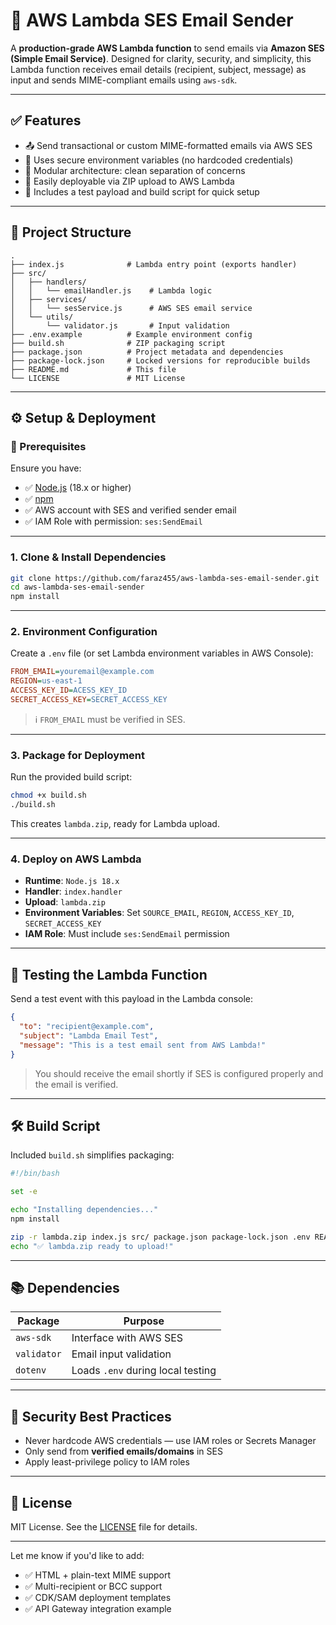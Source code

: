 # 📧 AWS Lambda SES Email Sender

A **production-grade AWS Lambda function** to send emails via **Amazon SES (Simple Email Service)**. Designed for clarity, security, and simplicity, this Lambda function receives email details (recipient, subject, message) as input and sends MIME-compliant emails using `aws-sdk`.

---

## ✅ Features

- 📤 Send transactional or custom MIME-formatted emails via AWS SES
- 🔐 Uses secure environment variables (no hardcoded credentials)
- 🧱 Modular architecture: clean separation of concerns
- 🚀 Easily deployable via ZIP upload to AWS Lambda
- 🧪 Includes a test payload and build script for quick setup

---

## 📁 Project Structure

```
.
├── index.js              # Lambda entry point (exports handler)
├── src/
│   ├── handlers/
│   │   └── emailHandler.js    # Lambda logic
│   ├── services/
│   │   └── sesService.js      # AWS SES email service
│   └── utils/
│       └── validator.js       # Input validation
├── .env.example          # Example environment config
├── build.sh              # ZIP packaging script
├── package.json          # Project metadata and dependencies
├── package-lock.json     # Locked versions for reproducible builds
├── README.md             # This file
└── LICENSE               # MIT License
```

---

## ⚙️ Setup & Deployment

### 🔧 Prerequisites

Ensure you have:

- ✅ [Node.js](https://nodejs.org/) (18.x or higher)
- ✅ [npm](https://www.npmjs.com/)
- ✅ AWS account with SES and verified sender email
- ✅ IAM Role with permission: `ses:SendEmail`

---

### 1. Clone & Install Dependencies

```bash
git clone https://github.com/faraz455/aws-lambda-ses-email-sender.git
cd aws-lambda-ses-email-sender
npm install
```

---

### 2. Environment Configuration

Create a `.env` file (or set Lambda environment variables in AWS Console):

```ini
FROM_EMAIL=youremail@example.com
REGION=us-east-1
ACCESS_KEY_ID=ACESS_KEY_ID
SECRET_ACCESS_KEY=SECRET_ACCESS_KEY
```

> ℹ️ `FROM_EMAIL` must be verified in SES.

---

### 3. Package for Deployment

Run the provided build script:

```bash
chmod +x build.sh
./build.sh
```

This creates `lambda.zip`, ready for Lambda upload.

---

### 4. Deploy on AWS Lambda

- **Runtime**: `Node.js 18.x`
- **Handler**: `index.handler`
- **Upload**: `lambda.zip`
- **Environment Variables**: Set `SOURCE_EMAIL`, `REGION`, `ACCESS_KEY_ID`, `SECRET_ACCESS_KEY`
- **IAM Role**: Must include `ses:SendEmail` permission

---

## 🧪 Testing the Lambda Function

Send a test event with this payload in the Lambda console:

```json
{
  "to": "recipient@example.com",
  "subject": "Lambda Email Test",
  "message": "This is a test email sent from AWS Lambda!"
}
```

> You should receive the email shortly if SES is configured properly and the email is verified.

---

## 🛠️ Build Script

Included `build.sh` simplifies packaging:

```bash
#!/bin/bash

set -e

echo "Installing dependencies..."
npm install

zip -r lambda.zip index.js src/ package.json package-lock.json .env README.md LICENSE
echo "✅ lambda.zip ready to upload!"
```

---

## 📚 Dependencies

| Package     | Purpose                           |
| ----------- | --------------------------------- |
| `aws-sdk`   | Interface with AWS SES            |
| `validator` | Email input validation            |
| `dotenv`    | Loads `.env` during local testing |

---

## 🔐 Security Best Practices

- Never hardcode AWS credentials — use IAM roles or Secrets Manager
- Only send from **verified emails/domains** in SES
- Apply least-privilege policy to IAM roles

---

## 📄 License

MIT License. See the [LICENSE](./LICENSE) file for details.

---

Let me know if you'd like to add:

- ✅ HTML + plain-text MIME support
- ✅ Multi-recipient or BCC support
- ✅ CDK/SAM deployment templates
- ✅ API Gateway integration example
